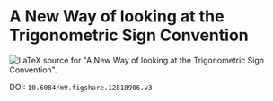 # A New Way of looking at the Trigonometric Sign Convention
<img alt='LaTeX' src='https://render.githubusercontent.com/render/math?math=\LaTeX'/> source for "A New Way of looking at the Trigonometric Sign Convention".

DOI: `10.6084/m9.figshare.12818906.v3`